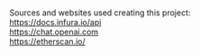 <br>Sources and websites used creating this project:
<br>https://docs.infura.io/api
<br>https://chat.openai.com
<br>https://etherscan.io/
